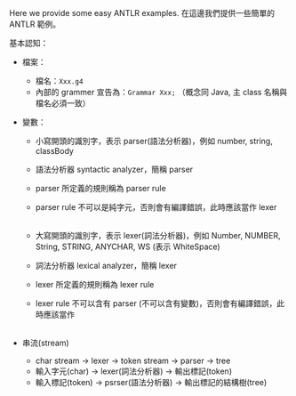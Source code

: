 Here we provide some easy ANTLR examples.
在這邊我們提供一些簡單的 ANTLR 範例。

基本認知：
- 檔案：
  - 檔名：```Xxx.g4```
  - 內部的 grammer 宣告為：```Grammar Xxx;```  （概念同 Java, 主 class 名稱與檔名必須一致）
  
- 變數：
  - 小寫開頭的識別字，表示 parser(語法分析器)，例如 number, string, classBody
  - 語法分析器 syntactic analyzer，簡稱 parser
  - parser 所定義的規則稱為 parser rule
  - parser rule 不可以是純字元，否則會有編譯錯誤，此時應該當作 lexer<br><br>
  
  - 大寫開頭的識別字，表示 lexer(詞法分析器)，例如 Number, NUMBER, String, STRING, ANYCHAR, WS (表示 WhiteSpace)
  - 詞法分析器 lexical analyzer，簡稱 lexer
  - lexer 所定義的規則稱為 lexer rule
  - lexer rule 不可以含有 parser (不可以含有變數)，否則會有編譯錯誤，此時應該當作 <br><br>
  
- 串流(stream)
  - char stream -> lexer -> token stream -> parser -> tree
  - 輸入字元(char) -> lexer(詞法分析器) -> 輸出標記(token)
  - 輸入標記(token) -> psrser(語法分析器) -> 輸出標記的結構樹(tree)
